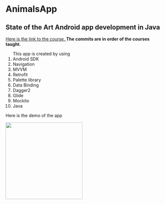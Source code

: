 # AnimalsApp
<h2> State of the Art Android app development in Java </h2>
<p>
<a href="https://www.udemy.com/course/javaandroidapp/?src=sac&kw=state%20of%20the%20art%20app%20deve" 
target="_blank">Here is the link to the course. </a> 
<b> The commits are in order of the courses taught. </b></p>
<ol>
This app is created by using 
<li>Android SDK</li>
<li>Navigation</li>
<li>MVVM</li>
<li>Retrofit</li>
<li>Palette library</li>
<li>Data Binding</li>
<li>Dagger2</li>
<li>Glide</li>
<li>Mockito</li>
<li>Java</li>
</ol>
<p> Here is the demo of the app </p>
<img src="AnimalsApp.gif" width="250">
